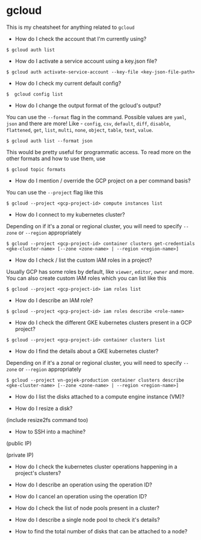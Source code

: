 # gcloud

This is my cheatsheet for anything related to `gcloud`

* How do I check the account that I'm currently using?

```
$ gcloud auth list
```

* How do I activate a service account using a key.json file?

```
$ gcloud auth activate-service-account --key-file <key-json-file-path>
```

* How do I check my current default config?

```
$  gcloud config list
```

* How do I change the output format of the gcloud's output?

You can use the `--format` flag in the command. Possible values are `yaml`,
`json` and there are more! Like - `config`, `csv`, `default`, `diff`, `disable`,
`flattened`, `get`, `list`, `multi`, `none`, `object`, `table`, `text`, `value`.

```
$ gcloud auth list --format json
```

This would be pretty useful for programmatic access. To read more on the other
formats and how to use them, use

```
$ gcloud topic formats
```

* How do I mention / override the GCP project on a per command basis?

You can use the `--project` flag like this

```
$ gcloud --project <gcp-project-id> compute instances list
```

* How do I connect to my kubernetes cluster?

Depending on if it's a zonal or regional cluster, you will need to specify
`--zone` or `--region` appropriately

```
$ gcloud --project <gcp-project-id> container clusters get-credentials <gke-cluster-name> [--zone <zone-name> | --region <region-name>]
```

* How do I check / list the custom IAM roles in a project?

Usually GCP has some roles by default, like `viewer`, `editor`, `owner` and
more. You can also create custom IAM roles which you can list like this

```
$ gcloud --project <gcp-project-id> iam roles list
```

* How do I describe an IAM role?

```
$ gcloud --project <gcp-project-id> iam roles describe <role-name>
```

* How do I check the different GKE kubernetes clusters present in a GCP project?

```
$ gcloud --project <gcp-project-id> container clusters list
```

* How do I find the details about a GKE kubernetes cluster?

Depending on if it's a zonal or regional cluster, you will need to specify
`--zone` or `--region` appropriately

```
$ gcloud --project vn-gojek-production container clusters describe <gke-cluster-name> [--zone <zone-name> | --region <region-name>]
```

* How do I list the disks attached to a compute engine instance (VM)?

* How do I resize a disk?

(include resize2fs command too)

* How to SSH into a machine?

(public IP)

(private IP)

* How do I check the kubernetes cluster operations happening in a project's clusters?

* How do I describe an operation using the operation ID?

* How do I cancel an operation using the operation ID?

* How do I check the list of node pools present in a cluster?

* How do I describe a single node pool to check it's details?

* How to find the total number of disks that can be attached to a node?